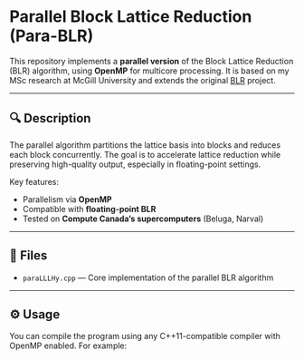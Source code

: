 # Parallel Block Lattice Reduction (Para-BLR)

This repository implements a **parallel version** of the Block Lattice Reduction (BLR) algorithm, using **OpenMP** for multicore processing. It is based on my MSc research at McGill University and extends the original [BLR](https://github.com/yijinwang7/BLR) project.

---

## 🔍 Description

The parallel algorithm partitions the lattice basis into blocks and reduces each block concurrently. The goal is to accelerate lattice reduction while preserving high-quality output, especially in floating-point settings.

Key features:
- Parallelism via **OpenMP**
- Compatible with **floating-point BLR**
- Tested on **Compute Canada’s supercomputers** (Beluga, Narval)

---

## 📁 Files

- `paraLLLHy.cpp` — Core implementation of the parallel BLR algorithm

---

## ⚙️ Usage

You can compile the program using any C++11-compatible compiler with OpenMP enabled. For example:


